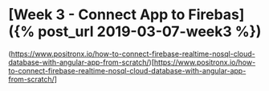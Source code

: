 
# [Week 3 - Connect App to Firebas] ({% post_url 2019-03-07-week3 %})

(https://www.positronx.io/how-to-connect-firebase-realtime-nosql-cloud-database-with-angular-app-from-scratch/)[https://www.positronx.io/how-to-connect-firebase-realtime-nosql-cloud-database-with-angular-app-from-scratch/]
